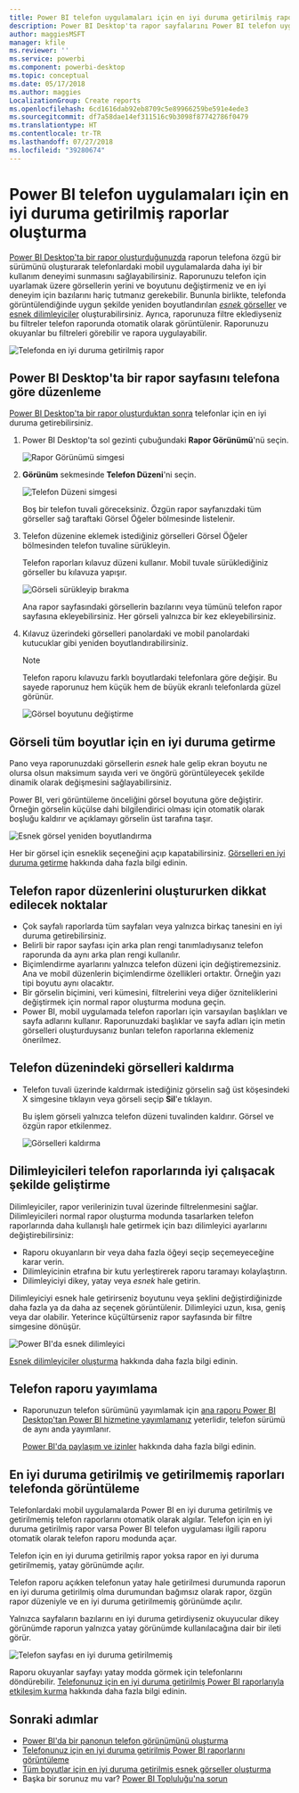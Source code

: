 ```yaml
---
title: Power BI telefon uygulamaları için en iyi duruma getirilmiş raporlar oluşturma
description: Power BI Desktop'ta rapor sayfalarını Power BI telefon uygulamaları için en iyi duruma getirmeyi öğrenin.
author: maggiesMSFT
manager: kfile
ms.reviewer: ''
ms.service: powerbi
ms.component: powerbi-desktop
ms.topic: conceptual
ms.date: 05/17/2018
ms.author: maggies
LocalizationGroup: Create reports
ms.openlocfilehash: 6cd1616dab92eb8709c5e89966259be591e4ede3
ms.sourcegitcommit: df7a58dae14ef311516c9b3098f87742786f0479
ms.translationtype: HT
ms.contentlocale: tr-TR
ms.lasthandoff: 07/27/2018
ms.locfileid: "39280674"
---
```

# <a name="create-reports-optimized-for-the-power-bi-phone-apps"></a>Power BI telefon uygulamaları için en iyi duruma getirilmiş raporlar oluşturma
[Power BI Desktop'ta bir rapor oluşturduğunuzda](desktop-report-view.md) raporun telefona özgü bir sürümünü oluşturarak telefonlardaki mobil uygulamalarda daha iyi bir kullanım deneyimi sunmasını sağlayabilirsiniz. Raporunuzu telefon için uyarlamak üzere görsellerin yerini ve boyutunu değiştirmeniz ve en iyi deneyim için bazılarını hariç tutmanız gerekebilir. Bununla birlikte, telefonda görüntülendiğinde uygun şekilde yeniden boyutlandırılan [*esnek* görseller](#optimize-a-visual-for-any-size) ve [esnek dilimleyiciler](#enhance-slicers-to-to-work-well-in-phone-reports) oluşturabilirsiniz. Ayrıca, raporunuza filtre eklediyseniz bu filtreler telefon raporunda otomatik olarak görüntülenir. Raporunuzu okuyanlar bu filtreleri görebilir ve rapora uygulayabilir.

![Telefonda en iyi duruma getirilmiş rapor](media/desktop-create-phone-report/desktop-create-phone-report-1.png)

## <a name="lay-out-a-report-page-for-the-phone-in-power-bi-desktop"></a>Power BI Desktop'ta bir rapor sayfasını telefona göre düzenleme
[Power BI Desktop'ta bir rapor oluşturduktan sonra](desktop-report-view.md) telefonlar için en iyi duruma getirebilirsiniz.

1. Power BI Desktop'ta sol gezinti çubuğundaki **Rapor Görünümü**'nü seçin.
   
    ![Rapor Görünümü simgesi](media/desktop-create-phone-report/desktop-create-phone-report-2.png)
2. **Görünüm** sekmesinde **Telefon Düzeni**'ni seçin.  
   
    ![Telefon Düzeni simgesi](media/desktop-create-phone-report/desktop-create-phone-report-3.png)
   
    Boş bir telefon tuvali göreceksiniz. Özgün rapor sayfanızdaki tüm görseller sağ taraftaki Görsel Öğeler bölmesinde listelenir.
3. Telefon düzenine eklemek istediğiniz görselleri Görsel Öğeler bölmesinden telefon tuvaline sürükleyin.
   
    Telefon raporları kılavuz düzeni kullanır. Mobil tuvale sürüklediğiniz görseller bu kılavuza yapışır.
   
    ![Görseli sürükleyip bırakma](media/desktop-create-phone-report/desktop-create-phone-report-4.gif)
   
    Ana rapor sayfasındaki görsellerin bazılarını veya tümünü telefon rapor sayfasına ekleyebilirsiniz. Her görseli yalnızca bir kez ekleyebilirsiniz.
4. Kılavuz üzerindeki görselleri panolardaki ve mobil panolardaki kutucuklar gibi yeniden boyutlandırabilirsiniz.
   
   > [!NOTE]
   > Telefon raporu kılavuzu farklı boyutlardaki telefonlara göre değişir. Bu sayede raporunuz hem küçük hem de büyük ekranlı telefonlarda güzel görünür.
   > 
   > 
   
   ![Görsel boyutunu değiştirme](media/desktop-create-phone-report/desktop-create-phone-report-5.gif)

## <a name="optimize-a-visual-for-any-size"></a>Görseli tüm boyutlar için en iyi duruma getirme
Pano veya raporunuzdaki görsellerin *esnek* hale gelip ekran boyutu ne olursa olsun maksimum sayıda veri ve öngörü görüntüleyecek şekilde dinamik olarak değişmesini sağlayabilirsiniz. 

Power BI, veri görüntüleme önceliğini görsel boyutuna göre değiştirir. Örneğin görselin küçülse dahi bilgilendirici olması için otomatik olarak boşluğu kaldırır ve açıklamayı görselin üst tarafına taşır.

![Esnek görsel yeniden boyutlandırma](media/desktop-create-phone-report/desktop-create-phone-report-6.gif)

Her bir görsel için esneklik seçeneğini açıp kapatabilirsiniz. [Görselleri en iyi duruma getirme](desktop-create-responsive-visuals.md) hakkında daha fazla bilgi edinin.

## <a name="considerations-when-creating-phone-report-layouts"></a>Telefon rapor düzenlerini oluştururken dikkat edilecek noktalar
* Çok sayfalı raporlarda tüm sayfaları veya yalnızca birkaç tanesini en iyi duruma getirebilirsiniz. 
* Belirli bir rapor sayfası için arka plan rengi tanımladıysanız telefon raporunda da aynı arka plan rengi kullanılır.
* Biçimlendirme ayarlarını yalnızca telefon düzeni için değiştiremezsiniz. Ana ve mobil düzenlerin biçimlendirme özellikleri ortaktır. Örneğin yazı tipi boyutu aynı olacaktır.
* Bir görselin biçimini, veri kümesini, filtrelerini veya diğer özniteliklerini değiştirmek için normal rapor oluşturma moduna geçin.
* Power BI, mobil uygulamada telefon raporları için varsayılan başlıkları ve sayfa adlarını kullanır. Raporunuzdaki başlıklar ve sayfa adları için metin görselleri oluşturduysanız bunları telefon raporlarına eklemeniz önerilmez.     

## <a name="remove-a-visual-from-the-phone-layout"></a>Telefon düzenindeki görselleri kaldırma
* Telefon tuvali üzerinde kaldırmak istediğiniz görselin sağ üst köşesindeki X simgesine tıklayın veya görseli seçip **Sil**'e tıklayın.
  
   Bu işlem görseli yalnızca telefon düzeni tuvalinden kaldırır. Görsel ve özgün rapor etkilenmez.
  
   ![Görselleri kaldırma](media/desktop-create-phone-report/desktop-create-phone-report-7.gif)

## <a name="enhance-slicers-to-work-well-in-phone-reports"></a>Dilimleyicileri telefon raporlarında iyi çalışacak şekilde geliştirme
Dilimleyiciler, rapor verilerinizin tuval üzerinde filtrelenmesini sağlar. Dilimleyicileri normal rapor oluşturma modunda tasarlarken telefon raporlarında daha kullanışlı hale getirmek için bazı dilimleyici ayarlarını değiştirebilirsiniz:

* Raporu okuyanların bir veya daha fazla öğeyi seçip seçemeyeceğine karar verin.
* Dilimleyicinin etrafına bir kutu yerleştirerek raporu taramayı kolaylaştırın.
* Dilimleyiciyi dikey, yatay veya *esnek* hale getirin. 

Dilimleyiciyi esnek hale getirirseniz boyutunu veya şeklini değiştirdiğinizde daha fazla ya da daha az seçenek görüntülenir. Dilimleyici uzun, kısa, geniş veya dar olabilir. Yeterince küçültürseniz rapor sayfasında bir filtre simgesine dönüşür. 

![Power BI'da esnek dilimleyici](media/desktop-create-phone-report/desktop-create-phone-report-8.png)

[Esnek dilimleyiciler oluşturma](power-bi-slicer-filter-responsive.md) hakkında daha fazla bilgi edinin.

## <a name="publish-a-phone-report"></a>Telefon raporu yayımlama
* Raporunuzun telefon sürümünü yayımlamak için [ana raporu Power BI Desktop'tan Power BI hizmetine yayımlamanız](desktop-upload-desktop-files.md) yeterlidir, telefon sürümü de aynı anda yayımlanır.
  
    [Power BI'da paylaşım ve izinler](service-how-to-collaborate-distribute-dashboards-reports.md) hakkında daha fazla bilgi edinin.

## <a name="view-optimized-and-unoptimized-reports-on-a-phone"></a>En iyi duruma getirilmiş ve getirilmemiş raporları telefonda görüntüleme
Telefonlardaki mobil uygulamalarda Power BI en iyi duruma getirilmiş ve getirilmemiş telefon raporlarını otomatik olarak algılar. Telefon için en iyi duruma getirilmiş rapor varsa Power BI telefon uygulaması ilgili raporu otomatik olarak telefon raporu modunda açar.

Telefon için en iyi duruma getirilmiş rapor yoksa rapor en iyi duruma getirilmemiş, yatay görünümde açılır.  

Telefon raporu açıkken telefonun yatay hale getirilmesi durumunda raporun en iyi duruma getirilmiş olma durumundan bağımsız olarak rapor, özgün rapor düzeniyle ve en iyi duruma getirilmemiş görünümde açılır.

Yalnızca sayfaların bazılarını en iyi duruma getirdiyseniz okuyucular dikey görünümde raporun yalnızca yatay görünümde kullanılacağına dair bir ileti görür.

![Telefon sayfası en iyi duruma getirilmemiş](media/desktop-create-phone-report/desktop-create-phone-report-9.png)

Raporu okuyanlar sayfayı yatay modda görmek için telefonlarını döndürebilir. [Telefonunuz için en iyi duruma getirilmiş Power BI raporlarıyla etkileşim kurma](mobile-apps-view-phone-report.md) hakkında daha fazla bilgi edinin.

## <a name="next-steps"></a>Sonraki adımlar
* [Power BI'da bir panonun telefon görünümünü oluşturma](service-create-dashboard-mobile-phone-view.md)
* [Telefonunuz için en iyi duruma getirilmiş Power BI raporlarını görüntüleme](mobile-apps-view-phone-report.md)
* [Tüm boyutlar için en iyi duruma getirilmiş esnek görseller oluşturma](desktop-create-responsive-visuals.md)
* Başka bir sorunuz mu var? [Power BI Topluluğu'na sorun](http://community.powerbi.com/)

